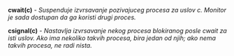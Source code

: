 **cwait(c)** - *Suspenduje izvrsavanje pozivajuceg procesa za uslov c. Monitor je sada dostupan da ga koristi drugi proces.*

**csignal(c)** - *Nastavlja izvrsavanje nekog procesa blokiranog posle cwait za isti uslov. Ako ima nekoliko takvih procesa, bira jedan od njih; ako nema takvih procesa, ne radi nista.*